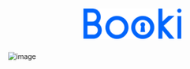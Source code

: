 <h1 align="center">
  <br>
  <a href="#"><img src="https://raw.githubusercontent.com/christopher-cornet/booki/master/images/logo/Booki.png" alt="Booki" width="200"></a>
  <br>
</h1>

![image](https://github.com/christopher-cornet/booki/assets/115154379/3ba8329d-4add-49f7-a5f7-b36e4ac3b13f)
